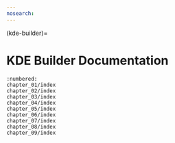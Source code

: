 ```yaml
---
nosearch:
---
```


(kde-builder)=
# KDE Builder Documentation

```{toctree}
:numbered:
chapter_01/index
chapter_02/index
chapter_03/index
chapter_04/index
chapter_05/index
chapter_06/index
chapter_07/index
chapter_08/index
chapter_09/index
```
